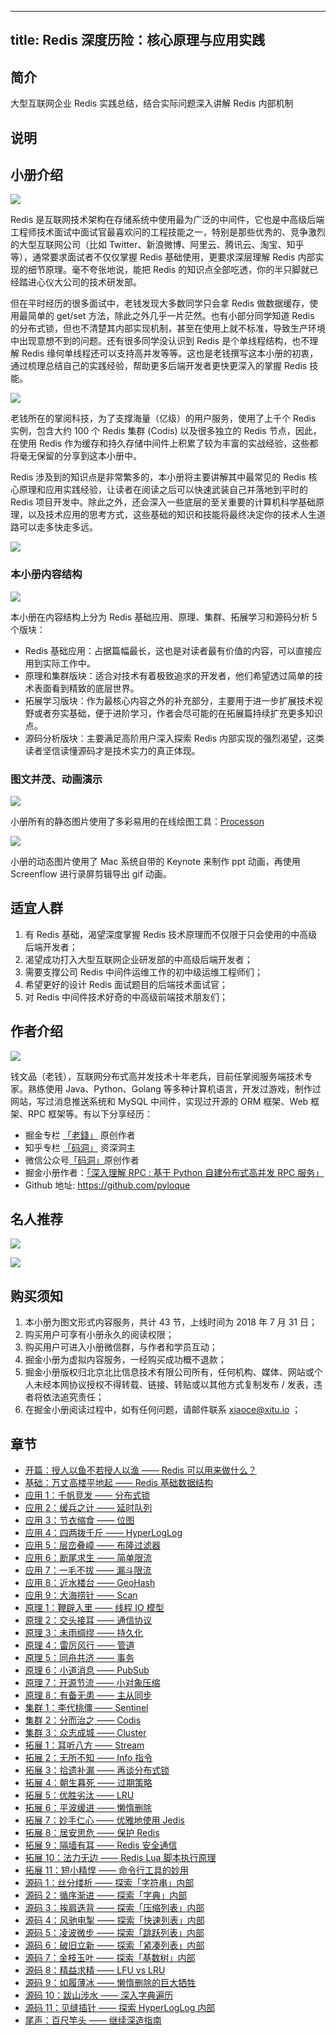 
---
title: Redis 深度历险：核心原理与应用实践
---

## 简介
大型互联网企业 Redis 实践总结，结合实际问题深入讲解 Redis 内部机制

## 说明
## 小册介绍

![](https://p1-jj.byteimg.com/tos-cn-i-t2oaga2asx/gold-user-assets/2018/7/13/16491e285c2c074a~tplv-t2oaga2asx-image.image)

Redis 是互联网技术架构在存储系统中使用最为广泛的中间件，它也是中高级后端工程师技术面试中面试官最喜欢问的工程技能之一，特别是那些优秀的、竞争激烈的大型互联网公司（比如 Twitter、新浪微博、阿里云、腾讯云、淘宝、知乎等），通常要求面试者不仅仅掌握 Redis 基础使用，更要求深层理解 Redis 内部实现的细节原理。毫不夸张地说，能把 Redis 的知识点全部吃透，你的半只脚就已经踏进心仪大公司的技术研发部。

但在平时经历的很多面试中，老钱发现大多数同学只会拿 Redis 做数据缓存，使用最简单的 get/set 方法，除此之外几乎一片茫然。也有小部分同学知道 Redis 的分布式锁，但也不清楚其内部实现机制，甚至在使用上就不标准，导致生产环境中出现意想不到的问题。还有很多同学没认识到 Redis 是个单线程结构，也不理解 Redis 缘何单线程还可以支持高并发等等。这也是老钱撰写这本小册的初衷，通过梳理总结自己的实践经验，帮助更多后端开发者更快更深入的掌握 Redis 技能。

![](https://p1-jj.byteimg.com/tos-cn-i-t2oaga2asx/gold-user-assets/2018/7/13/16491d30cf7fb606~tplv-t2oaga2asx-image.image)

老钱所在的掌阅科技，为了支撑海量（亿级）的用户服务，使用了上千个 Redis 实例，包含大约 100 个 Redis 集群 \(Codis\) 以及很多独立的 Redis 节点，因此，在使用 Redis 作为缓存和持久存储中间件上积累了较为丰富的实战经验，这些都将毫无保留的分享到这本小册中。

Redis 涉及到的知识点是非常繁多的，本小册将主要讲解其中最常见的 Redis 核心原理和应用实践经验，让读者在阅读之后可以快速武装自己并落地到平时的 Redis 项目开发中。除此之外，还会深入一些底层的至关重要的计算机科学基础原理，以及技术应用的思考方式，这些基础的知识和技能将最终决定你的技术人生道路可以走多快走多远。

![](https://p1-jj.byteimg.com/tos-cn-i-t2oaga2asx/gold-user-assets/2018/7/30/164ea81aad0ad0d0~tplv-t2oaga2asx-image.image)

### 本小册内容结构

![](https://p1-jj.byteimg.com/tos-cn-i-t2oaga2asx/gold-user-assets/2018/7/30/164e967bb4eda445~tplv-t2oaga2asx-image.image)

本小册在内容结构上分为 Redis 基础应用、原理、集群、拓展学习和源码分析 5 个版块：

- Redis 基础应用：占据篇幅最长，这也是对读者最有价值的内容，可以直接应用到实际工作中。
- 原理和集群版块：适合对技术有着极致追求的开发者，他们希望透过简单的技术表面看到精致的底层世界。
- 拓展学习版块：作为最核心内容之外的补充部分，主要用于进一步扩展技术视野或者夯实基础，便于进阶学习，作者会尽可能的在拓展篇持续扩充更多知识点。
- 源码分析版块：主要满足高阶用户深入探索 Redis 内部实现的强烈渴望，这类读者坚信读懂源码才是技术实力的真正体现。

### 图文并茂、动画演示

![](https://p1-jj.byteimg.com/tos-cn-i-t2oaga2asx/gold-user-assets/2018/7/5/164698cd0d3eec33~tplv-t2oaga2asx-image.image)

小册所有的静态图片使用了多彩易用的在线绘图工具：[Processon](https://processon.com)

![](https://p1-jj.byteimg.com/tos-cn-i-t2oaga2asx/gold-user-assets/2018/7/3/1645f098a4f5420e~tplv-t2oaga2asx-image.image)

小册的动态图片使用了 Mac 系统自带的 Keynote 来制作 ppt 动画，再使用 Screenflow 进行录屏剪辑导出 gif 动画。

## 适宜人群

1.  有 Redis 基础，渴望深度掌握 Redis 技术原理而不仅限于只会使用的中高级后端开发者；
2.  渴望成功打入大型互联网企业研发部的中高级后端开发者；
3.  需要支撑公司 Redis 中间件运维工作的初中级运维工程师们；
4.  希望更好的设计 Redis 面试题目的后端技术面试官；
5.  对 Redis 中间件技术好奇的中高级前端技术朋友们；

## 作者介绍

![](https://p1-jj.byteimg.com/tos-cn-i-t2oaga2asx/gold-user-assets/2018/7/23/164c54f7d4f3f49b~tplv-t2oaga2asx-image.image)

钱文品（老钱），互联网分布式高并发技术十年老兵，目前任掌阅服务端技术专家。熟练使用 Java、Python、Golang 等多种计算机语言，开发过游戏，制作过网站，写过消息推送系统和 MySQL 中间件，实现过开源的 ORM 框架、Web 框架、RPC 框架等。有以下分享经历：

- 掘金专栏 [「老錢」](https://juejin.cn/user/3104676535872733) 原创作者
- 知乎专栏 [「码洞」](https://zhuanlan.zhihu.com/codehole) 资深洞主
- 微信公众号[「码洞」](https://p1-jj.byteimg.com/tos-cn-i-t2oaga2asx/gold-user-assets/2018/7/30/164e9cc748864650~tplv-t2oaga2asx-image.image)原创作者
- 掘金小册作者：[「深入理解 RPC : 基于 Python 自建分布式高并发 RPC 服务」](https://juejin.cn/book/6844733722936377351)
- Github 地址: <https://github.com/pyloque>

## 名人推荐

![](https://p1-jj.byteimg.com/tos-cn-i-t2oaga2asx/gold-user-assets/2018/7/30/164ea7e71f70fe94~tplv-t2oaga2asx-image.image)

![](https://p1-jj.byteimg.com/tos-cn-i-t2oaga2asx/gold-user-assets/2018/7/30/164ea7eb6b203029~tplv-t2oaga2asx-image.image)

## 购买须知

1.  本小册为图文形式内容服务，共计 43 节，上线时间为 2018 年 7 月 31 日；
2.  购买用户可享有小册永久的阅读权限；
3.  购买用户可进入小册微信群，与作者和学员互动；
4.  掘金小册为虚拟内容服务，一经购买成功概不退款；
5.  掘金小册版权归北京北比信息技术有限公司所有，任何机构、媒体、网站或个人未经本网协议授权不得转载、链接、转贴或以其他方式复制发布 / 发表，违者将依法追究责任；
6.  在掘金小册阅读过程中，如有任何问题，请邮件联系 <xiaoce@xitu.io> ；

## 章节
- [开篇：授人以鱼不若授人以渔 —— Redis 可以用来做什么？](<./开篇：授人以鱼不若授人以渔 —— Redis 可以用来做什么？.md>)
- [基础：万丈高楼平地起 —— Redis 基础数据结构](<./基础：万丈高楼平地起 —— Redis 基础数据结构.md>)
- [应用 1：千帆竞发 —— 分布式锁](<./应用 1：千帆竞发 —— 分布式锁.md>)
- [应用 2：缓兵之计 —— 延时队列](<./应用 2：缓兵之计 —— 延时队列.md>)
- [应用 3：节衣缩食 —— 位图](<./应用 3：节衣缩食 —— 位图.md>)
- [应用 4：四两拨千斤 —— HyperLogLog](<./应用 4：四两拨千斤 —— HyperLogLog.md>)
- [应用 5：层峦叠嶂 —— 布隆过滤器](<./应用 5：层峦叠嶂 —— 布隆过滤器.md>)
- [应用 6：断尾求生 —— 简单限流](<./应用 6：断尾求生 —— 简单限流.md>)
- [应用 7：一毛不拔 —— 漏斗限流](<./应用 7：一毛不拔 —— 漏斗限流.md>)
- [应用 8：近水楼台 —— GeoHash](<./应用 8：近水楼台 —— GeoHash.md>)
- [应用 9：大海捞针 —— Scan](<./应用 9：大海捞针 —— Scan.md>)
- [原理 1：鞭辟入里 —— 线程 IO 模型](<./原理 1：鞭辟入里 —— 线程 IO 模型.md>)
- [原理 2：交头接耳 —— 通信协议](<./原理 2：交头接耳 —— 通信协议.md>)
- [原理 3：未雨绸缪 —— 持久化](<./原理 3：未雨绸缪 —— 持久化.md>)
- [原理 4：雷厉风行 —— 管道](<./原理 4：雷厉风行 —— 管道.md>)
- [原理 5：同舟共济 —— 事务](<./原理 5：同舟共济 —— 事务.md>)
- [原理 6：小道消息 —— PubSub](<./原理 6：小道消息 —— PubSub.md>)
- [原理 7：开源节流 —— 小对象压缩](<./原理 7：开源节流 —— 小对象压缩.md>)
- [原理 8：有备无患 —— 主从同步](<./原理 8：有备无患 —— 主从同步.md>)
- [集群 1：李代桃僵 —— Sentinel](<./集群 1：李代桃僵 —— Sentinel.md>)
- [集群 2：分而治之 —— Codis](<./集群 2：分而治之 —— Codis.md>)
- [集群 3：众志成城 —— Cluster](<./集群 3：众志成城 —— Cluster.md>)
- [拓展 1：耳听八方 —— Stream](<./拓展 1：耳听八方 —— Stream.md>)
- [拓展 2：无所不知 —— Info 指令](<./拓展 2：无所不知 —— Info 指令.md>)
- [拓展 3：拾遗补漏 —— 再谈分布式锁](<./拓展 3：拾遗补漏 —— 再谈分布式锁.md>)
- [拓展 4：朝生暮死 —— 过期策略](<./拓展 4：朝生暮死 —— 过期策略.md>)
- [拓展 5：优胜劣汰 —— LRU](<./拓展 5：优胜劣汰 —— LRU.md>)
- [拓展 6：平波缓进 —— 懒惰删除](<./拓展 6：平波缓进 —— 懒惰删除.md>)
- [拓展 7：妙手仁心 —— 优雅地使用 Jedis](<./拓展 7：妙手仁心 —— 优雅地使用 Jedis.md>)
- [拓展 8：居安思危 —— 保护 Redis](<./拓展 8：居安思危 —— 保护 Redis.md>)
- [拓展 9：隔墙有耳 —— Redis 安全通信](<./拓展 9：隔墙有耳 —— Redis 安全通信.md>)
- [拓展 10：法力无边 —— Redis Lua 脚本执行原理](<./拓展 10：法力无边 —— Redis Lua 脚本执行原理.md>)
- [拓展 11：短小精悍 —— 命令行工具的妙用](<./拓展 11：短小精悍 —— 命令行工具的妙用.md>)
- [源码 1：丝分缕析 —— 探索「字符串」内部](<./源码 1：丝分缕析 —— 探索「字符串」内部.md>)
- [源码 2：循序渐进 —— 探索「字典」内部](<./源码 2：循序渐进 —— 探索「字典」内部.md>)
- [源码 3：挨肩迭背 —— 探索「压缩列表」内部](<./源码 3：挨肩迭背 —— 探索「压缩列表」内部.md>)
- [源码 4：风驰电掣 —— 探索「快速列表」内部](<./源码 4：风驰电掣 —— 探索「快速列表」内部.md>)
- [源码 5：凌波微步 —— 探索「跳跃列表」内部](<./源码 5：凌波微步 —— 探索「跳跃列表」内部.md>)
- [源码 6：破旧立新 —— 探索「紧凑列表」内部](<./源码 6：破旧立新 —— 探索「紧凑列表」内部.md>)
- [源码 7：金枝玉叶 —— 探索「基数树」内部](<./源码 7：金枝玉叶 —— 探索「基数树」内部.md>)
- [源码 8：精益求精 —— LFU vs LRU](<./源码 8：精益求精 —— LFU vs LRU.md>)
- [源码 9：如履薄冰 —— 懒惰删除的巨大牺牲](<./源码 9：如履薄冰 —— 懒惰删除的巨大牺牲.md>)
- [源码 10：跋山涉水 —— 深入字典遍历](<./源码 10：跋山涉水 —— 深入字典遍历.md>)
- [源码 11：见缝插针 —— 探索 HyperLogLog 内部](<./源码 11：见缝插针 —— 探索 HyperLogLog 内部.md>)
- [尾声：百尺竿头 —— 继续深造指南](<./尾声：百尺竿头 —— 继续深造指南.md>)

    